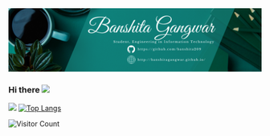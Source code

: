 <img src="banner.png" alt="banner"/>

### Hi there <img src="https://raw.githubusercontent.com/MartinHeinz/MartinHeinz/master/wave.gif" width="30px">
<!--
**banshita209/banshita209** is a ✨ _special_ ✨ repository because its `README.md` (this file) appears on your GitHub profile.

Here are some ideas to get you started:

- 🔭 I’m currently working on ...
- 🌱 I’m currently learning ...
- 👯 I’m looking to collaborate on ...
- 🤔 I’m looking for help with ...
- 💬 Ask me about ...
- 📫 How to reach me: ...
- 😄 Pronouns: ...
- ⚡ Fun fact: ...
-->
![](https://komarev.com/ghpvc/?username=banshita209&color=dc143c)
[![Top Langs](https://github-readme-stats.vercel.app/api/top-langs/?username=banshita209&layout=compact)](https://github.com/banshita209/github-readme-stats)


![Visitor Count](https://profile-counter.glitch.me/{banshita209}/count.svg) 

